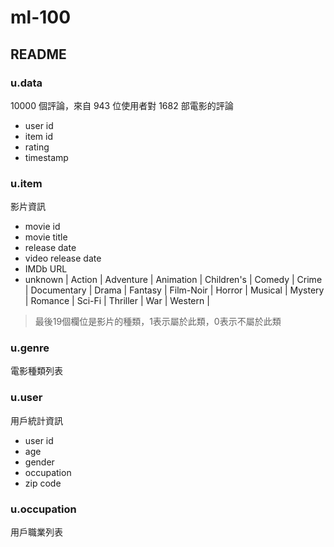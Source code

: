 # ml-100

## README

### u.data
10000 個評論，來自 943 位使用者對 1682 部電影的評論
- user id
- item id
- rating
- timestamp

### u.item
影片資訊
- movie id
- movie title 
- release date 
- video release date
- IMDb URL
- unknown | Action | Adventure | Animation | Children's | Comedy | Crime | Documentary | Drama | Fantasy | Film-Noir | Horror | Musical | Mystery | Romance | Sci-Fi | Thriller | War | Western |

> 最後19個欄位是影片的種類，1表示屬於此類，0表示不屬於此類

### u.genre
電影種類列表

### u.user
用戶統計資訊
- user id
- age
- gender
- occupation
- zip code

### u.occupation
用戶職業列表

